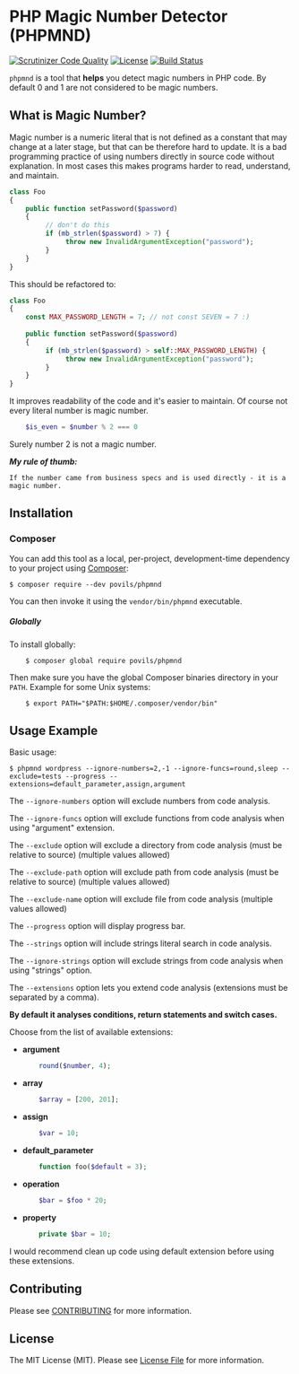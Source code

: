 # PHP Magic Number Detector (PHPMND)

[![Scrutinizer Code Quality](https://scrutinizer-ci.com/g/povils/phpmnd/badges/quality-score.png?b=master)](https://scrutinizer-ci.com/g/povils/phpmnd/?branch=master)
[![License](https://poser.pugx.org/povils/phpmnd/license)](https://packagist.org/packages/povils/phpmnd)
[![Build Status](https://travis-ci.org/povils/phpmnd.svg?branch=master)](https://travis-ci.org/povils/phpmnd)

`phpmnd` is a tool that **helps** you detect magic numbers in PHP code. By default 0 and 1 are not considered to be magic numbers.

## What is Magic Number?
Magic number is a numeric literal that is not defined as a constant that may change at a later stage, but that can be therefore hard to update. It is a bad programming practice of using numbers directly in source code without explanation. In most cases this makes programs harder to read, understand, and maintain. 

```php
class Foo 
{
    public function setPassword($password)
    {
         // don't do this
         if (mb_strlen($password) > 7) {
              throw new InvalidArgumentException("password");
         }
    }
}
```
This should be refactored to:
```php
class Foo 
{
    const MAX_PASSWORD_LENGTH = 7; // not const SEVEN = 7 :)
    
    public function setPassword($password)
    {
         if (mb_strlen($password) > self::MAX_PASSWORD_LENGTH) {
              throw new InvalidArgumentException("password");
         }
    }
}
```
It improves readability of the code and it's easier to maintain.
Of course not every literal number is magic number.
```php
    $is_even = $number % 2 === 0
```
Surely number 2 is not a magic number.

***My rule of thumb:***
```
If the number came from business specs and is used directly - it is a magic number.
```
## Installation

### Composer

You can add this tool as a local, per-project, development-time dependency to your project using [Composer](https://getcomposer.org/):

    $ composer require --dev povils/phpmnd

You can then invoke it using the `vendor/bin/phpmnd` executable.

##### Globally
 To install globally:

```
    $ composer global require povils/phpmnd
```

Then make sure you have the global Composer binaries directory in your ``PATH``. Example for some Unix systems:

```
    $ export PATH="$PATH:$HOME/.composer/vendor/bin"
```
    
## Usage Example

Basic usage:

```
$ phpmnd wordpress --ignore-numbers=2,-1 --ignore-funcs=round,sleep --exclude=tests --progress --extensions=default_parameter,assign,argument
```

The ``--ignore-numbers`` option will exclude numbers from code analysis.

The ``--ignore-funcs`` option will exclude functions from code analysis when using "argument" extension.

The ``--exclude`` option will exclude a directory from code analysis (must be relative to source) (multiple values allowed)

The ``--exclude-path`` option will exclude path from code analysis (must be relative to source) (multiple values allowed)

The ``--exclude-name`` option will exclude file from code analysis (multiple values allowed)

The ``--progress`` option will display progress bar.

The ``--strings`` option will include strings literal search in code analysis.

The ``--ignore-strings`` option will exclude strings from code analysis when using "strings" option.

The ``--extensions`` option lets you extend code analysis (extensions must be separated by a comma).

**By default it analyses conditions, return statements and switch cases.**

Choose from the list of available extensions:

* **argument**
	```php
		round($number, 4);
	```
* **array**
 	```php
		$array = [200, 201];
	```
* **assign**
    ```php
		$var = 10;
	```
* **default_parameter**
    ```php
		function foo($default = 3);
	```
* **operation**
    ```php
		$bar = $foo * 20;
	```
* **property**
    ```php
		private $bar = 10;
	```
 
 I would recommend clean up code using default extension before using these extensions.


## Contributing

Please see [CONTRIBUTING](CONTRIBUTING.md) for more information.

## License

The MIT License (MIT). Please see [License File](LICENSE) for more information.
